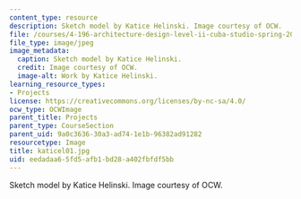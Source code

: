 ```yaml
---
content_type: resource
description: Sketch model by Katice Helinski. Image courtesy of OCW.
file: /courses/4-196-architecture-design-level-ii-cuba-studio-spring-2004/eedadaa65fd5afb1bd28a402fbfdf5bb_katicel01.jpg
file_type: image/jpeg
image_metadata:
  caption: Sketch model by Katice Helinski.
  credit: Image courtesy of OCW.
  image-alt: Work by Katice Helinski.
learning_resource_types:
- Projects
license: https://creativecommons.org/licenses/by-nc-sa/4.0/
ocw_type: OCWImage
parent_title: Projects
parent_type: CourseSection
parent_uid: 9a0c3636-30a3-ad74-1e1b-96382ad91282
resourcetype: Image
title: katicel01.jpg
uid: eedadaa6-5fd5-afb1-bd28-a402fbfdf5bb
---
```

Sketch model by Katice Helinski. Image courtesy of OCW.